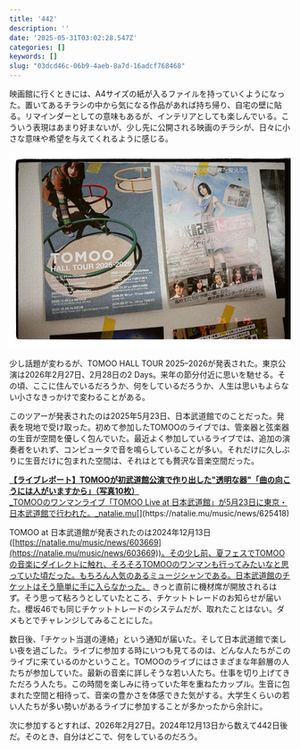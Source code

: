 ```yaml
---
title: '442'
description: ''
date: '2025-05-31T03:02:28.547Z'
categories: []
keywords: []
slug: "03dcd46c-06b9-4aeb-8a7d-16adcf768468"
---
```

映画館に行くときには、A4サイズの紙が入るファイルを持っていくようになった。置いてあるチラシの中から気になる作品があれば持ち帰り、自宅の壁に貼る。リマインダーとしての意味もあるが、インテリアとしても楽しんでいる。こういう表現はあまり好まないが、少し先に公開される映画のチラシが、日々に小さな意味や希望を与えてくれるように感じる。

![](1__fVOo1NKhS1__Dum1dvfUYDQ.jpeg)

少し話題が変わるが、TOMOO HALL TOUR 2025–2026が発表された。東京公演は2026年2月27日、2月28日の2 Days。来年の節分付近に思いを馳せる。その頃、ここに住んでいるだろうか、何をしているだろうか、人生は思いもよらない小さなきっかけで変わることがある。

このツアーが発表されたのは2025年5月23日、日本武道館でのことだった。発表を現地で受け取った。初めて参加したTOMOOのライブでは、管楽器と弦楽器の生音が空間を優しく包んでいた。最近よく参加しているライブでは、追加の演奏者をいれず、コンピュータで音を鳴らしていることが多い。それだけに久しぶりに生音だけに包まれた空間は、それはとても贅沢な音楽空間だった。

[**【ライブレポート】TOMOOが初武道館公演で作り出した"透明な器"「曲の向こうには人がいますから」（写真10枚）**  
_TOMOOのワンマンライブ「TOMOO Live at 日本武道館」が5月23日に東京・日本武道館で行われた。_natalie.mu](https://natalie.mu/music/news/625418 "https://natalie.mu/music/news/625418")[](https://natalie.mu/music/news/625418)

TOMOO at 日本武道館が発表されたのは2024年12月13日([https://natalie.mu/music/news/603669](https://natalie.mu/music/news/603669))。その少し前、夏フェスでTOMOOの音楽にダイレクトに触れ、そろそろTOMOOのワンマンも行ってみたいなと思っていた頃だった。もちろん人気のあるミュージシャンである。日本武道館のチケットはそう簡単に手に入らなかった。 きっと直前に機材席が開放されるはず。そう思って粘ろうとしていたところ、チケットトレードのお知らせが届いた。櫻坂46でも同じチケットトレードのシステムだが、取れたことはない。ダメもとでチャレンジしてみることにした。

数日後、「チケット当選の連絡」という通知が届いた。そして日本武道館で楽しい夜を過ごした。ライブに参加する時にいつも見てるのは、どんな人たちがこのライブに来ているのかということ。TOMOOのライブにはさまざまな年齢層の人たちが参加していた。最新の音楽に詳しそうな若い人たち。仕事を切り上げてきただろう人たち。この時間を楽しみに待っていた年を重ねたカップル。生音に包まれた空間と相待って、音楽の豊かさを体感できた気がする。大学生くらいの若い人たちが多い勢いがあるライブに参加することが多かったから余計に。

次に参加するとすれば、2026年2月27日。2024年12月13日から数えて442日後だ。そのとき、自分はどこで、何をしているのだろう。